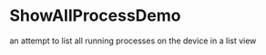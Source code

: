 ShowAllProcessDemo
==================

an attempt to list all running processes on the device in a list view